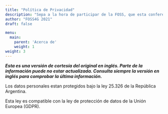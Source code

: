 ```yaml
---
title: "Política de Privacidad"
description: "Sepa a la hora de participar de la FOSS, que esta conferencia internacional, tendrá los datos personales protegidos bajo la ley de la República Argentina, la cual es compatible con la Unión Europea."
author: "FOSS4G 2021"
draft: false

menu:
  main:
    parent: 'Acerca de'
    weight: 1
weight: 3
---
```


***Esta es una versión de cortesía del original en inglés. Parte de la información puede no estar actualizada. Consulta siempre la versión en inglés para comprobar la última información.***

Los datos personales estan protegidos bajo la ley 25.326 de la República Argentina.

Esta ley es compatible con la ley de protección de datos de la Unión Europea (GDPR).
